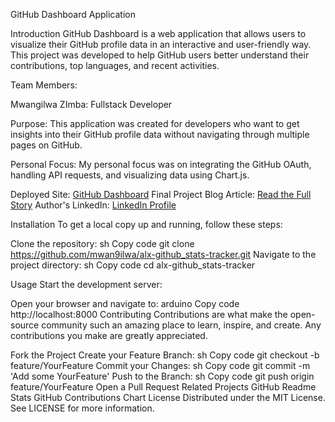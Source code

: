 GitHub Dashboard Application

Introduction
GitHub Dashboard is a web application that allows users to visualize their GitHub profile data in an interactive and user-friendly way. This project was developed to help GitHub users better understand their contributions, top languages, and recent activities.

Team Members:

Mwangilwa ZImba: Fullstack Developer

Purpose: This application was created for developers who want to get insights into their GitHub profile data without navigating through multiple pages on GitHub.

Personal Focus: My personal focus was on integrating the GitHub OAuth, handling API requests, and visualizing data using Chart.js.

Deployed Site: [GitHub Dashboard](https://alx-githubstatstracker.netlify.app/)
Final Project Blog Article: [Read the Full Story](https://medium.com/@mwangilwa23/github-stats-tracker-project-overview-f685d03bce37)
Author's LinkedIn: [LinkedIn Profile](https://www.linkedin.com/in/mwan9ilwa/)

Installation
To get a local copy up and running, follow these steps:

Clone the repository:
sh
Copy code
git clone https://github.com/mwan9ilwa/alx-github_stats-tracker.git
Navigate to the project directory:
sh
Copy code
cd alx-github_stats-tracker

Usage
Start the development server:

Open your browser and navigate to:
arduino
Copy code
http://localhost:8000
Contributing
Contributions are what make the open-source community such an amazing place to learn, inspire, and create. Any contributions you make are greatly appreciated.

Fork the Project
Create your Feature Branch:
sh
Copy code
git checkout -b feature/YourFeature
Commit your Changes:
sh
Copy code
git commit -m 'Add some YourFeature'
Push to the Branch:
sh
Copy code
git push origin feature/YourFeature
Open a Pull Request
Related Projects
GitHub Readme Stats
GitHub Contributions Chart
License
Distributed under the MIT License. See LICENSE for more information.
